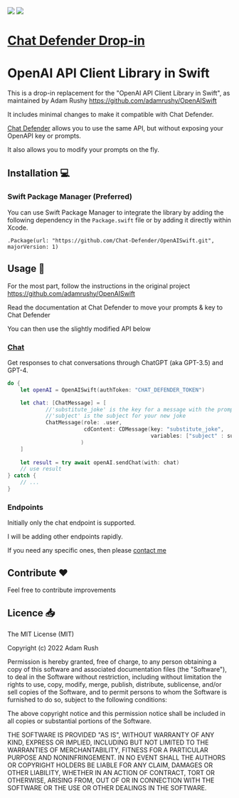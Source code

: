 
![](https://img.shields.io/github/license/adamrushy/OpenAISwift)
[![](https://img.shields.io/badge/SPM-supported-DE5C43.svg?style=flat)](https://swift.org/package-manager/)

# [Chat Defender Drop-in](https://chatdefender.com/)
# OpenAI API Client Library in Swift

This is a drop-in replacement for the "OpenAI API Client Library in Swift", as maintained by Adam Rushy
https://github.com/adamrushy/OpenAISwift

It includes minimal changes to make it compatible with Chat Defender.

[Chat Defender](https://chatdefender.com/) allows you to use the same API, but without exposing your OpenAPI key or prompts.

It also allows you to modify your prompts on the fly.

## Installation 💻

### Swift Package Manager (Preferred)

You can use Swift Package Manager to integrate the library by adding the following dependency in the `Package.swift` file or by adding it directly within Xcode.

`.Package(url: "https://github.com/Chat-Defender/OpenAISwift.git", majorVersion: 1)`

## Usage 🤩

For the most part, follow the instructions in the original project
https://github.com/adamrushy/OpenAISwift

Read the documentation at Chat Defender to move your prompts & key to Chat Defender

You can then use the slightly modified API below

### [Chat](https://platform.openai.com/docs/api-reference/chat)

Get responses to chat conversations through ChatGPT (aka GPT-3.5) and GPT-4.

```swift
do {
    let openAI = OpenAISwift(authToken: "CHAT_DEFENDER_TOKEN")

    let chat: [ChatMessage] = [
            //'substitute_joke' is the key for a message with the prompt "Limit Prose: Please tell me a joke about ##subject##!"
            //'subject' is the subject for your new joke
            ChatMessage(role: .user,
                        cdContent: CDMessage(key: "substitute_joke",
                                             variables: ["subject" : subject])
                       )
    ]
                
    let result = try await openAI.sendChat(with: chat)
    // use result
} catch {
    // ...
}
```


### Endpoints

Initially only the chat endpoint is supported. 

I will be adding other endpoints rapidly. 

If you need any specific ones, then please [contact me](https://chatdefender.com/docs/getting_started)

## Contribute ❤️

Feel free to contribute improvements

## Licence 📥

The MIT License (MIT)

Copyright (c) 2022 Adam Rush

Permission is hereby granted, free of charge, to any person obtaining a copy of this software and associated documentation files (the "Software"), to deal in the Software without restriction, including without limitation the rights to use, copy, modify, merge, publish, distribute, sublicense, and/or sell copies of the Software, and to permit persons to whom the Software is furnished to do so, subject to the following conditions:

The above copyright notice and this permission notice shall be included in all copies or substantial portions of the Software.

THE SOFTWARE IS PROVIDED "AS IS", WITHOUT WARRANTY OF ANY KIND, EXPRESS OR IMPLIED, INCLUDING BUT NOT LIMITED TO THE WARRANTIES OF MERCHANTABILITY, FITNESS FOR A PARTICULAR PURPOSE AND NONINFRINGEMENT. IN NO EVENT SHALL THE AUTHORS OR COPYRIGHT HOLDERS BE LIABLE FOR ANY CLAIM, DAMAGES OR OTHER LIABILITY, WHETHER IN AN ACTION OF CONTRACT, TORT OR OTHERWISE, ARISING FROM, OUT OF OR IN CONNECTION WITH THE SOFTWARE OR THE USE OR OTHER DEALINGS IN THE SOFTWARE.
